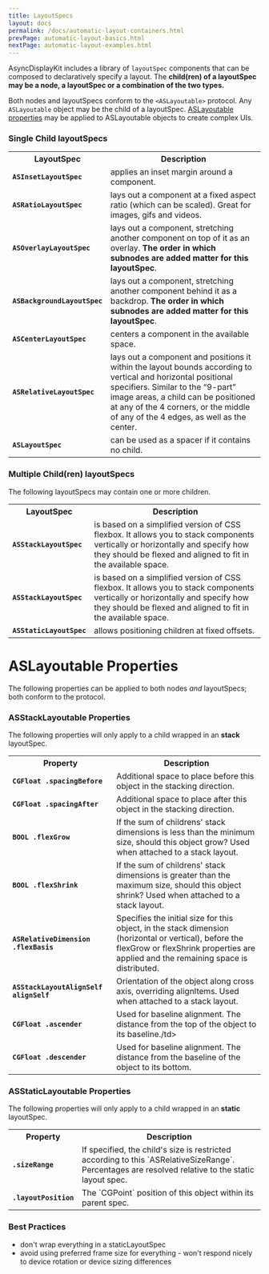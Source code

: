 ```yaml
---
title: LayoutSpecs
layout: docs
permalink: /docs/automatic-layout-containers.html
prevPage: automatic-layout-basics.html
nextPage: automatic-layout-examples.html 
---
```


AsyncDisplayKit includes a library of `layoutSpec` components that can be composed to declaratively specify a layout. The **child(ren) of a layoutSpec may be a node, a layoutSpec or a combination of the two types.**  

Both nodes and layoutSpecs conform to the `<ASLayoutable>` protocol.  Any `ASLayoutable` object may be the child of a layoutSpec. <a href = "automatic-layout-containers.html#layoutable-properties">ASLayoutable properties</a> may be applied to ASLayoutable objects to create complex UIs. 


### Single Child layoutSpecs

<table style="width:100%"  class = "paddingBetweenCols">
  <tr>
    <th>LayoutSpec</th>
    <th>Description</th> 
  </tr>
  <tr>
    <td><b><code>ASInsetLayoutSpec</code></b></td>
    <td>applies an inset margin around a component. </td> 
  </tr>
  <tr>
    <td><b><code>ASRatioLayoutSpec</code></b></td>
    <td>lays out a component at a fixed aspect ratio (which can be scaled). Great for images, gifs and videos. </td> 
  </tr>
  <tr>
    <td><b><code>ASOverlayLayoutSpec</code></b></td>
    <td>lays out a component, stretching another component on top of it as an overlay. <b>The order in which subnodes are added matter for this layoutSpec</b>.</td> 
  </tr>
  <tr>
    <td><b><code>ASBackgroundLayoutSpec</code></b></td>
    <td>lays out a component, stretching another component behind it as a backdrop. <b>The order in which subnodes are added matter for this layoutSpec</b>.</td> 
  </tr>
  <tr>
    <td><b><code>ASCenterLayoutSpec</code></b></td>
    <td>centers a component in the available space. </td> 
  </tr>
  <tr>
    <td><b><code>ASRelativeLayoutSpec</code></b></td>
    <td>lays out a component and positions it within the layout bounds according to vertical and horizontal positional specifiers. Similar to the “9-part” image areas, a child can be positioned at any of the 4 corners, or the middle of any of the 4 edges, as well as the center. </td> 
  </tr>
  <tr>
    <td><b><code>ASLayoutSpec</code></b></td>
    <td>can be used as a spacer if it contains no child.</td> 
  </tr>
</table> 

### Multiple Child(ren) layoutSpecs

The following layoutSpecs may contain one or more children. 

<table style="width:100%" class = "paddingBetweenCols">
  <tr>
    <th>LayoutSpec</th>
    <th>Description</th> 
  </tr>
  <tr>
    <td><b><code>ASStackLayoutSpec</code></b></td>
    <td>is based on a simplified version of CSS flexbox. It allows you to stack components vertically or horizontally and specify how they should be flexed and aligned to fit in the available space.</td> 
  </tr>
  <tr>
    <td><b><code>ASStackLayoutSpec</code></b></td>
    <td>is based on a simplified version of CSS flexbox. It allows you to stack components vertically or horizontally and specify how they should be flexed and aligned to fit in the available space. </td> 
  </tr>
  <tr>
    <td><b><code>ASStaticLayoutSpec</code></b></td>
    <td>allows positioning children at fixed offsets. </td> 
  </tr>
</table>

# ASLayoutable Properties

The following properties can be applied to both nodes _and_ layoutSpecs; both conform to the <ASLayoutable> protocol. 

### ASStackLayoutable Properties

The following properties will only apply to a child wrapped in an **stack** layoutSpec.

<table style="width:100%"  class = "paddingBetweenCols">
  <tr>
    <th>Property</th>
    <th>Description</th> 
  </tr>
  <tr>
    <td><b><code>CGFloat .spacingBefore</code></b></td>
    <td>Additional space to place before this object in the stacking direction.</td> 
  </tr>
  <tr>
    <td><b><code>CGFloat .spacingAfter</code></b></td>
    <td>Additional space to place after this object in the stacking direction.</td> 
  </tr>
  <tr>
    <td><b><code>BOOL .flexGrow</code></b></td>
    <td>If the sum of childrens' stack dimensions is less than the minimum size, should this object grow? Used when attached to a stack layout.</td> 
  </tr>
  <tr>
    <td><b><code>BOOL .flexShrink</code></b></td>
    <td>If the sum of childrens' stack dimensions is greater than the maximum size, should this object shrink? Used when attached to a stack layout.</td> 
  </tr>
  <tr>
    <td><b><code>ASRelativeDimension .flexBasis</code></b></td>
    <td>Specifies the initial size for this object, in the stack dimension (horizontal or vertical), before the flexGrow or flexShrink properties are applied and the remaining space is distributed.</td> 
  </tr>
  <tr>
    <td><b><code>ASStackLayoutAlignSelf alignSelf</code></b></td>
    <td>Orientation of the object along cross axis, overriding alignItems. Used when attached to a stack layout.</td> 
  </tr>
  <tr>
    <td><b><code>CGFloat .ascender</code></b></td>
    <td>Used for baseline alignment. The distance from the top of the object to its baseline./td> 
  </tr>
  <tr>
    <td><b><code>CGFloat .descender</code></b></td>
    <td>Used for baseline alignment. The distance from the baseline of the object to its bottom.</td> 
  </tr>
</table> 

### ASStaticLayoutable Properties

The following properties will only apply to a child wrapped in an **static** layoutSpec.

<table style="width:100%"  class = "paddingBetweenCols">
  <tr>
    <th>Property</th>
    <th>Description</th> 
  </tr>
  <tr>
    <td><b><code>.sizeRange</code></b></td>
    <td>If specified, the child's size is restricted according to this `ASRelativeSizeRange`. Percentages are resolved relative to the static layout spec.</td> 
  </tr>
  <tr>
    <td><b><code>.layoutPosition</code></b></td>
    <td>The `CGPoint` position of this object within its parent spec.</td> 
  </tr>
</table>

### Best Practices

<ul>
  <li>don't wrap everything in a staticLayoutSpec</li>
  <li>avoid using preferred frame size for everything - won't respond nicely to device rotation or device sizing differences</li>
</ul>

